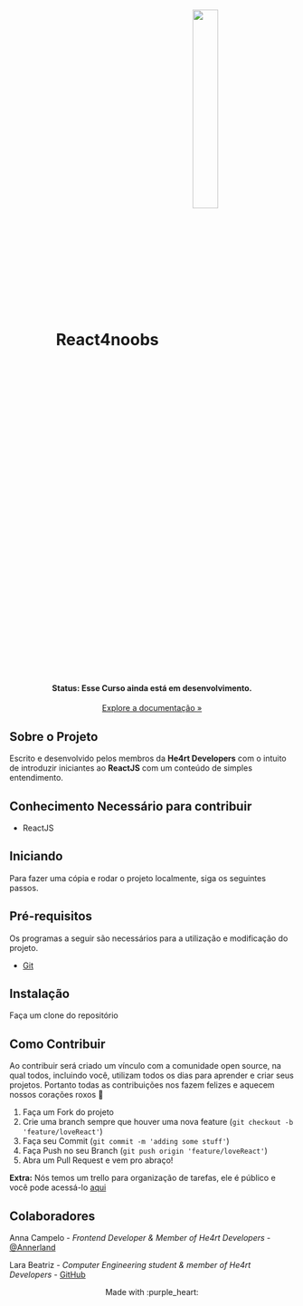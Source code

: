<h1 align="center">
  React4noobs
<img align="center" src="./assets/logo.png" alt="" width="30%">
<h4 align="center"><strong>Status:</strong> Esse Curso ainda está em desenvolvimento.</h4>
<p align="center"><a href='./docs/README.md'>Explore a documentação »</a></p>

</h1>

## Sobre o Projeto

Escrito e desenvolvido pelos membros da **He4rt Developers** com o intuito de introduzir iniciantes ao **ReactJS** com um conteúdo de simples entendimento.

## Conhecimento Necessário para contribuir

- ReactJS

## Iniciando

Para fazer uma cópia e rodar o projeto localmente, siga os seguintes passos.

## Pré-requisitos

Os programas a seguir são necessários para a utilização e modificação do projeto.

- [Git](https://git-scm.com/)

## Instalação

Faça um clone do repositório

## Como Contribuir

Ao contribuir será criado um vínculo com a comunidade open source, na qual todos, incluindo você, utilizam todos os dias para aprender e criar seus projetos. Portanto todas as contribuições nos fazem felizes e aquecem nossos corações roxos :purple_heart:

1. Faça um Fork do projeto
2. Crie uma branch sempre que houver uma nova feature (```git checkout -b 'feature/loveReact'```)
3. Faça seu Commit (```git commit -m 'adding some stuff'```)
4. Faça Push no seu Branch (```git push origin 'feature/loveReact'```)
5. Abra um Pull Request e vem pro abraço!

**Extra:** Nós temos um trello para organização de tarefas, ele é público e você pode acessá-lo [aqui](https://trello.com/b/20RhvhAB/react4noobs)

## Colaboradores

Anna Campelo - *Frontend Developer & Member of He4rt Developers* - [@Annerland](https://twitter.com/Annerland)

Lara Beatriz - *Computer Engineering student & member of He4rt Developers* - [GitHub](https://github.com/larabeatrizms)

<p align="center">Made with :purple_heart:</p>
